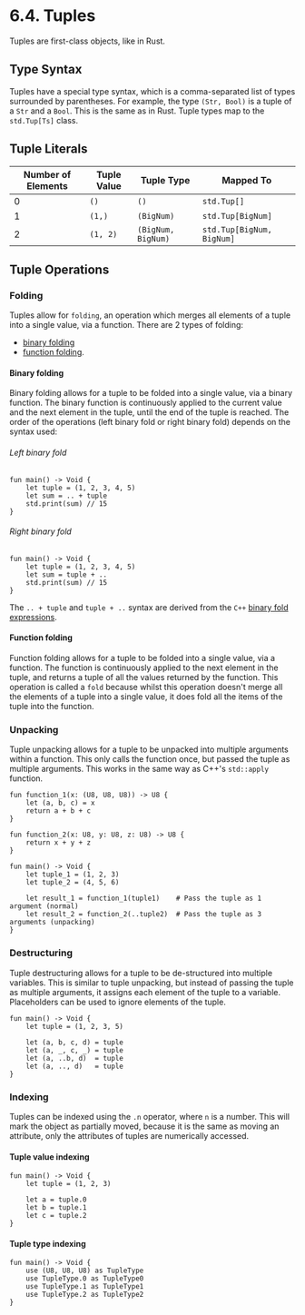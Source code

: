 # 6.4. Tuples

Tuples are first-class objects, like in Rust.

## Type Syntax
Tuples have a special type syntax, which is a comma-separated list of types surrounded by parentheses. For example, the
type `(Str, Bool)` is a tuple of a `Str` and a `Bool`. This is the same as in Rust. Tuple types map to the `std.Tup[Ts]`
class.

## Tuple Literals
| Number of Elements | Tuple Value | Tuple Type         | Mapped To                 |
|--------------------|-------------|--------------------|---------------------------|
| 0                  | `()`        | `()`               | `std.Tup[]`               |
| 1                  | `(1,)`      | `(BigNum)`         | `std.Tup[BigNum]`         |
| 2                  | `(1, 2)`    | `(BigNum, BigNum)` | `std.Tup[BigNum, BigNum]` |

## Tuple Operations
### Folding
Tuples allow for `folding`, an operation which merges all elements of a tuple into a single value, via a function. There
are 2 types of folding:
- [binary folding](#binary-folding)
- [function folding](#function-folding).

#### Binary folding
Binary folding allows for a tuple to be folded into a single value, via a binary function. The binary function is
continuously applied to the current value and the next element in the tuple, until the end of the tuple is reached. The
order of the operations (left binary fold or right binary fold) depends on the syntax used:

###### Left binary fold
```s++
fun main() -> Void {
    let tuple = (1, 2, 3, 4, 5)
    let sum = .. + tuple
    std.print(sum) // 15
}
```

###### Right binary fold
```s++
fun main() -> Void {
    let tuple = (1, 2, 3, 4, 5)
    let sum = tuple + ..
    std.print(sum) // 15
}
```

The `.. + tuple` and `tuple + ..` syntax are derived from the `C++`
[binary fold expressions](https://en.cppreference.com/w/cpp/language/fold).

#### Function folding
Function folding allows for a tuple to be folded into a single value, via a function. The function is continuously
applied to the next element in the tuple, and returns a tuple of all the values returned by the function. This operation
is called a `fold` because whilst this operation doesn't merge all the elements of a tuple into a single value, it does
fold all the items of the tuple into the function.

### Unpacking
Tuple unpacking allows for a tuple to be unpacked into multiple arguments within a function. This only calls the
function once, but passed the tuple as multiple arguments. This works in the same way as C++'s `std::apply` function.

```s++
fun function_1(x: (U8, U8, U8)) -> U8 {
    let (a, b, c) = x
    return a + b + c
}

fun function_2(x: U8, y: U8, z: U8) -> U8 {
    return x + y + z
}

fun main() -> Void {
    let tuple_1 = (1, 2, 3)
    let tuple_2 = (4, 5, 6)
    
    let result_1 = function_1(tuple1)    # Pass the tuple as 1 argument (normal)
    let result_2 = function_2(..tuple2)  # Pass the tuple as 3 arguments (unpacking)
}
```

### Destructuring
Tuple destructuring allows for a tuple to be de-structured into multiple variables. This is similar to tuple unpacking,
but instead of passing the tuple as multiple arguments, it assigns each element of the tuple to a variable. Placeholders
can be used to ignore elements of the tuple.

```s++
fun main() -> Void {
    let tuple = (1, 2, 3, 5)
    
    let (a, b, c, d) = tuple
    let (a, _, c, _) = tuple
    let (a, ..b, d)  = tuple
    let (a, .., d)   = tuple
}
```

### Indexing
Tuples can be indexed using the `.n` operator, where `n` is a number. This will mark the object as partially moved,
because it is the same as moving an attribute, only the attributes of tuples are numerically accessed.

#### Tuple value indexing
```s++
fun main() -> Void {
    let tuple = (1, 2, 3)
    
    let a = tuple.0
    let b = tuple.1
    let c = tuple.2
}
```

#### Tuple type indexing
```s++
fun main() -> Void {
    use (U8, U8, U8) as TupleType
    use TupleType.0 as TupleType0
    use TupleType.1 as TupleType1
    use TupleType.2 as TupleType2
}
```
